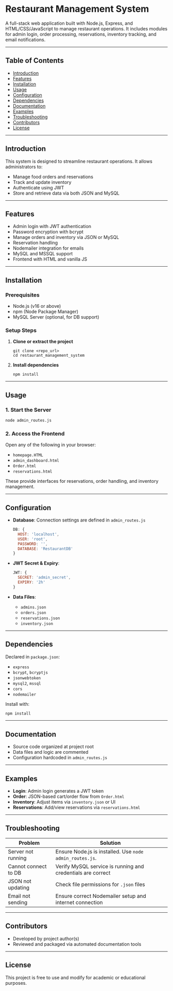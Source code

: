 
# Restaurant Management System

A full-stack web application built with Node.js, Express, and HTML/CSS/JavaScript to manage restaurant operations. It includes modules for admin login, order processing, reservations, inventory tracking, and email notifications.

---

## Table of Contents

- [Introduction](#introduction)
- [Features](#features)
- [Installation](#installation)
- [Usage](#usage)
- [Configuration](#configuration)
- [Dependencies](#dependencies)
- [Documentation](#documentation)
- [Examples](#examples)
- [Troubleshooting](#troubleshooting)
- [Contributors](#contributors)
- [License](#license)

---

## Introduction

This system is designed to streamline restaurant operations. It allows administrators to:
- Manage food orders and reservations
- Track and update inventory
- Authenticate using JWT
- Store and retrieve data via both JSON and MySQL

---

## Features

- Admin login with JWT authentication
- Password encryption with bcrypt
- Manage orders and inventory via JSON or MySQL
- Reservation handling
- Nodemailer integration for emails
- MySQL and MSSQL support
- Frontend with HTML and vanilla JS

---

## Installation

### Prerequisites

- Node.js (v16 or above)
- npm (Node Package Manager)
- MySQL Server (optional, for DB support)

### Setup Steps

1. **Clone or extract the project**
   ```
   git clone <repo_url>
   cd restaurant_management_system
   ```

2. **Install dependencies**
   ```
   npm install
   ```

---

## Usage

### 1. Start the Server

```bash
node admin_routes.js
```

### 2. Access the Frontend

Open any of the following in your browser:

- `homepage.HTML`
- `admin_dashboard.html`
- `Order.html`
- `reservations.html`

These provide interfaces for reservations, order handling, and inventory management.

---

## Configuration

- **Database**: Connection settings are defined in `admin_routes.js`
  ```js
  DB: {
    HOST: 'localhost',
    USER: 'root',
    PASSWORD: '',
    DATABASE: 'RestaurantDB'
  }
  ```

- **JWT Secret & Expiry**:
  ```js
  JWT: {
    SECRET: 'admin_secret',
    EXPIRY: '2h'
  }
  ```

- **Data Files**:
  - `admins.json`
  - `orders.json`
  - `reservations.json`
  - `inventory.json`

---

## Dependencies

Declared in `package.json`:

- `express`
- `bcrypt`, `bcryptjs`
- `jsonwebtoken`
- `mysql2`, `mssql`
- `cors`
- `nodemailer`

Install with:

```bash
npm install
```

---

## Documentation

- Source code organized at project root
- Data files and logic are commented
- Configuration hardcoded in `admin_routes.js`

---

## Examples

- **Login**: Admin login generates a JWT token
- **Order**: JSON-based cart/order flow from `Order.html`
- **Inventory**: Adjust items via `inventory.json` or UI
- **Reservations**: Add/view reservations via `reservations.html`

---

## Troubleshooting

| Problem                  | Solution                                                                 |
|--------------------------|--------------------------------------------------------------------------|
| Server not running       | Ensure Node.js is installed. Use `node admin_routes.js`.                |
| Cannot connect to DB     | Verify MySQL service is running and credentials are correct             |
| JSON not updating        | Check file permissions for `.json` files                                 |
| Email not sending        | Ensure correct Nodemailer setup and internet connection                 |

---

## Contributors

- Developed by project author(s)
- Reviewed and packaged via automated documentation tools

---

## License

This project is free to use and modify for academic or educational purposes.
